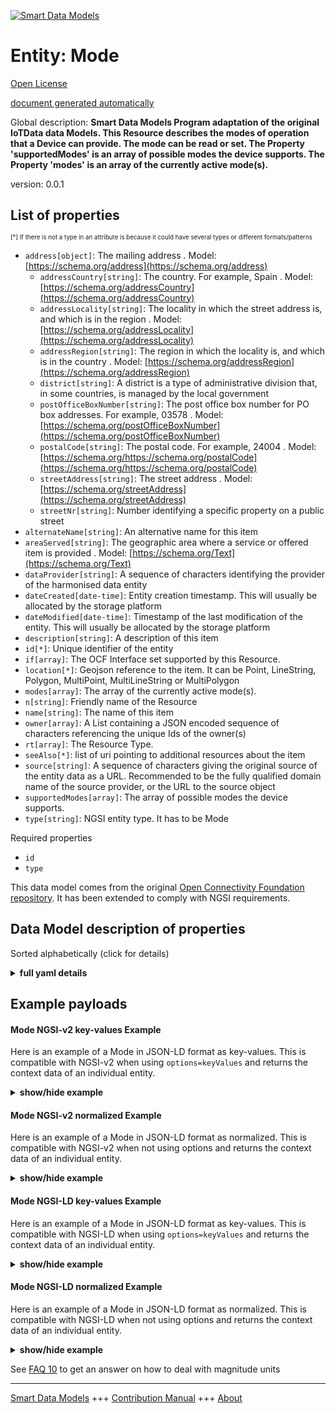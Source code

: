<!-- 10-Header -->  
[![Smart Data Models](https://smartdatamodels.org/wp-content/uploads/2022/01/SmartDataModels_logo.png "Logo")](https://smartdatamodels.org)  
Entity: Mode  
============<!-- /10-Header -->  
<!-- 15-License -->  
[Open License](https://github.com/smart-data-models//dataModel.OCF/blob/master/Mode/LICENSE.md)  
[document generated automatically](https://docs.google.com/presentation/d/e/2PACX-1vTs-Ng5dIAwkg91oTTUdt8ua7woBXhPnwavZ0FxgR8BsAI_Ek3C5q97Nd94HS8KhP-r_quD4H0fgyt3/pub?start=false&loop=false&delayms=3000#slide=id.gb715ace035_0_60)  
<!-- /15-License -->  
<!-- 20-Description -->  
Global description: **Smart Data Models Program adaptation of the original IoTData data Models. This Resource describes the modes of operation that a Device can provide. The mode can be read or set. The Property 'supportedModes' is an array of possible modes the device supports. The Property 'modes' is an array of the currently active mode(s).**  
version: 0.0.1  
<!-- /20-Description -->  
<!-- 30-PropertiesList -->  

## List of properties  

<sup><sub>[*] If there is not a type in an attribute is because it could have several types or different formats/patterns</sub></sup>  
- `address[object]`: The mailing address  . Model: [https://schema.org/address](https://schema.org/address)	- `addressCountry[string]`: The country. For example, Spain  . Model: [https://schema.org/addressCountry](https://schema.org/addressCountry)  
	- `addressLocality[string]`: The locality in which the street address is, and which is in the region  . Model: [https://schema.org/addressLocality](https://schema.org/addressLocality)  
	- `addressRegion[string]`: The region in which the locality is, and which is in the country  . Model: [https://schema.org/addressRegion](https://schema.org/addressRegion)  
	- `district[string]`: A district is a type of administrative division that, in some countries, is managed by the local government    
	- `postOfficeBoxNumber[string]`: The post office box number for PO box addresses. For example, 03578  . Model: [https://schema.org/postOfficeBoxNumber](https://schema.org/postOfficeBoxNumber)  
	- `postalCode[string]`: The postal code. For example, 24004  . Model: [https://schema.org/https://schema.org/postalCode](https://schema.org/https://schema.org/postalCode)  
	- `streetAddress[string]`: The street address  . Model: [https://schema.org/streetAddress](https://schema.org/streetAddress)  
	- `streetNr[string]`: Number identifying a specific property on a public street    
- `alternateName[string]`: An alternative name for this item  - `areaServed[string]`: The geographic area where a service or offered item is provided  . Model: [https://schema.org/Text](https://schema.org/Text)- `dataProvider[string]`: A sequence of characters identifying the provider of the harmonised data entity  - `dateCreated[date-time]`: Entity creation timestamp. This will usually be allocated by the storage platform  - `dateModified[date-time]`: Timestamp of the last modification of the entity. This will usually be allocated by the storage platform  - `description[string]`: A description of this item  - `id[*]`: Unique identifier of the entity  - `if[array]`: The OCF Interface set supported by this Resource.  - `location[*]`: Geojson reference to the item. It can be Point, LineString, Polygon, MultiPoint, MultiLineString or MultiPolygon  - `modes[array]`: The array of the currently active mode(s).  - `n[string]`: Friendly name of the Resource  - `name[string]`: The name of this item  - `owner[array]`: A List containing a JSON encoded sequence of characters referencing the unique Ids of the owner(s)  - `rt[array]`: The Resource Type.  - `seeAlso[*]`: list of uri pointing to additional resources about the item  - `source[string]`: A sequence of characters giving the original source of the entity data as a URL. Recommended to be the fully qualified domain name of the source provider, or the URL to the source object  - `supportedModes[array]`: The array of possible modes the device supports.  - `type[string]`: NGSI entity type. It has to be Mode  <!-- /30-PropertiesList -->  
<!-- 35-RequiredProperties -->  
Required properties  
- `id`  - `type`  <!-- /35-RequiredProperties -->  
<!-- 40-RequiredProperties -->  
This data model comes from the original [Open Connectivity Foundation repository](https://github.com/openconnectivityfoundation/IoTDataModels). It has been extended to comply with NGSI requirements.  
<!-- /40-RequiredProperties -->  
<!-- 50-DataModelHeader -->  
## Data Model description of properties  
Sorted alphabetically (click for details)  
<!-- /50-DataModelHeader -->  
<!-- 60-ModelYaml -->  
<details><summary><strong>full yaml details</strong></summary>    
```yaml  
Mode:    
  description: Smart Data Models Program adaptation of the original IoTData data Models. This Resource describes the modes of operation that a Device can provide. The mode can be read or set. The Property 'supportedModes' is an array of possible modes the device supports. The Property 'modes' is an array of the currently active mode(s).    
  properties:    
    address:    
      description: The mailing address    
      properties:    
        addressCountry:    
          description: 'The country. For example, Spain'    
          type: string    
          x-ngsi:    
            model: https://schema.org/addressCountry    
            type: Property    
        addressLocality:    
          description: 'The locality in which the street address is, and which is in the region'    
          type: string    
          x-ngsi:    
            model: https://schema.org/addressLocality    
            type: Property    
        addressRegion:    
          description: 'The region in which the locality is, and which is in the country'    
          type: string    
          x-ngsi:    
            model: https://schema.org/addressRegion    
            type: Property    
        district:    
          description: 'A district is a type of administrative division that, in some countries, is managed by the local government'    
          type: string    
          x-ngsi:    
            type: Property    
        postOfficeBoxNumber:    
          description: 'The post office box number for PO box addresses. For example, 03578'    
          type: string    
          x-ngsi:    
            model: https://schema.org/postOfficeBoxNumber    
            type: Property    
        postalCode:    
          description: 'The postal code. For example, 24004'    
          type: string    
          x-ngsi:    
            model: https://schema.org/https://schema.org/postalCode    
            type: Property    
        streetAddress:    
          description: The street address    
          type: string    
          x-ngsi:    
            model: https://schema.org/streetAddress    
            type: Property    
        streetNr:    
          description: Number identifying a specific property on a public street    
          type: string    
          x-ngsi:    
            type: Property    
      type: object    
      x-ngsi:    
        model: https://schema.org/address    
        type: Property    
    alternateName:    
      description: An alternative name for this item    
      type: string    
      x-ngsi:    
        type: Property    
    areaServed:    
      description: The geographic area where a service or offered item is provided    
      type: string    
      x-ngsi:    
        model: https://schema.org/Text    
        type: Property    
    dataProvider:    
      description: A sequence of characters identifying the provider of the harmonised data entity    
      type: string    
      x-ngsi:    
        type: Property    
    dateCreated:    
      description: Entity creation timestamp. This will usually be allocated by the storage platform    
      format: date-time    
      type: string    
      x-ngsi:    
        type: Property    
    dateModified:    
      description: Timestamp of the last modification of the entity. This will usually be allocated by the storage platform    
      format: date-time    
      type: string    
      x-ngsi:    
        type: Property    
    description:    
      description: A description of this item    
      type: string    
      x-ngsi:    
        type: Property    
    id:    
      anyOf:    
        - description: Identifier format of any NGSI entity    
          maxLength: 256    
          minLength: 1    
          pattern: ^[\w\-\.\{\}\$\+\*\[\]`|~^@!,:\\]+$    
          type: string    
          x-ngsi:    
            type: Property    
        - description: Identifier format of any NGSI entity    
          format: uri    
          type: string    
          x-ngsi:    
            type: Property    
      description: Unique identifier of the entity    
      x-ngsi:    
        type: Property    
    if:    
      description: The OCF Interface set supported by this Resource.    
      items:    
        enum:    
          - oic.if.a    
          - oic.if.baseline    
        type: string    
      minItems: 2    
      readOnly: true    
      type: array    
      uniqueItems: true    
      x-ngsi:    
        type: Property    
    location:    
      description: 'Geojson reference to the item. It can be Point, LineString, Polygon, MultiPoint, MultiLineString or MultiPolygon'    
      oneOf:    
        - description: Geojson reference to the item. Point    
          properties:    
            bbox:    
              items:    
                type: number    
              minItems: 4    
              type: array    
            coordinates:    
              items:    
                type: number    
              minItems: 2    
              type: array    
            type:    
              enum:    
                - Point    
              type: string    
          required:    
            - type    
            - coordinates    
          title: GeoJSON Point    
          type: object    
          x-ngsi:    
            type: GeoProperty    
        - description: Geojson reference to the item. LineString    
          properties:    
            bbox:    
              items:    
                type: number    
              minItems: 4    
              type: array    
            coordinates:    
              items:    
                items:    
                  type: number    
                minItems: 2    
                type: array    
              minItems: 2    
              type: array    
            type:    
              enum:    
                - LineString    
              type: string    
          required:    
            - type    
            - coordinates    
          title: GeoJSON LineString    
          type: object    
          x-ngsi:    
            type: GeoProperty    
        - description: Geojson reference to the item. Polygon    
          properties:    
            bbox:    
              items:    
                type: number    
              minItems: 4    
              type: array    
            coordinates:    
              items:    
                items:    
                  items:    
                    type: number    
                  minItems: 2    
                  type: array    
                minItems: 4    
                type: array    
              type: array    
            type:    
              enum:    
                - Polygon    
              type: string    
          required:    
            - type    
            - coordinates    
          title: GeoJSON Polygon    
          type: object    
          x-ngsi:    
            type: GeoProperty    
        - description: Geojson reference to the item. MultiPoint    
          properties:    
            bbox:    
              items:    
                type: number    
              minItems: 4    
              type: array    
            coordinates:    
              items:    
                items:    
                  type: number    
                minItems: 2    
                type: array    
              type: array    
            type:    
              enum:    
                - MultiPoint    
              type: string    
          required:    
            - type    
            - coordinates    
          title: GeoJSON MultiPoint    
          type: object    
          x-ngsi:    
            type: GeoProperty    
        - description: Geojson reference to the item. MultiLineString    
          properties:    
            bbox:    
              items:    
                type: number    
              minItems: 4    
              type: array    
            coordinates:    
              items:    
                items:    
                  items:    
                    type: number    
                  minItems: 2    
                  type: array    
                minItems: 2    
                type: array    
              type: array    
            type:    
              enum:    
                - MultiLineString    
              type: string    
          required:    
            - type    
            - coordinates    
          title: GeoJSON MultiLineString    
          type: object    
          x-ngsi:    
            type: GeoProperty    
        - description: Geojson reference to the item. MultiLineString    
          properties:    
            bbox:    
              items:    
                type: number    
              minItems: 4    
              type: array    
            coordinates:    
              items:    
                items:    
                  items:    
                    items:    
                      type: number    
                    minItems: 2    
                    type: array    
                  minItems: 4    
                  type: array    
                type: array    
              type: array    
            type:    
              enum:    
                - MultiPolygon    
              type: string    
          required:    
            - type    
            - coordinates    
          title: GeoJSON MultiPolygon    
          type: object    
          x-ngsi:    
            type: GeoProperty    
      x-ngsi:    
        type: GeoProperty    
    modes:    
      description: The array of the currently active mode(s).    
      items:    
        type: string    
      type: array    
      x-ngsi:    
        type: Property    
    n:    
      description: Friendly name of the Resource    
      maxLength: 64    
      readOnly: true    
      type: string    
      x-ngsi:    
        type: Property    
    name:    
      description: The name of this item    
      type: string    
      x-ngsi:    
        type: Property    
    owner:    
      description: A List containing a JSON encoded sequence of characters referencing the unique Ids of the owner(s)    
      items:    
        anyOf:    
          - description: Identifier format of any NGSI entity    
            maxLength: 256    
            minLength: 1    
            pattern: ^[\w\-\.\{\}\$\+\*\[\]`|~^@!,:\\]+$    
            type: string    
            x-ngsi:    
              type: Property    
          - description: Identifier format of any NGSI entity    
            format: uri    
            type: string    
            x-ngsi:    
              type: Property    
        description: Unique identifier of the entity    
        x-ngsi:    
          type: Property    
      type: array    
      x-ngsi:    
        type: Property    
    rt:    
      description: The Resource Type.    
      items:    
        enum:    
          - oic.r.mode    
        maxLength: 64    
        type: string    
      minItems: 1    
      readOnly: true    
      type: array    
      uniqueItems: true    
      x-ngsi:    
        type: Property    
    seeAlso:    
      description: list of uri pointing to additional resources about the item    
      oneOf:    
        - items:    
            format: uri    
            type: string    
          minItems: 1    
          type: array    
        - format: uri    
          type: string    
      x-ngsi:    
        type: Property    
    source:    
      description: 'A sequence of characters giving the original source of the entity data as a URL. Recommended to be the fully qualified domain name of the source provider, or the URL to the source object'    
      type: string    
      x-ngsi:    
        type: Property    
    supportedModes:    
      description: The array of possible modes the device supports.    
      items:    
        type: string    
      readOnly: true    
      type: array    
      x-ngsi:    
        type: Property    
    type:    
      description: NGSI entity type. It has to be Mode    
      enum:    
        - Mode    
      type: string    
      x-ngsi:    
        type: Property    
  required:    
    - id    
    - type    
  type: object    
  x-derived-from: https://github.com/OpenInterConnect/IoTDataModels/blob/master/ModeResURI.swagger.json    
  x-disclaimer: 'Redistribution and use in source and binary forms, with or without modification, are permitted  provided that the license conditions are met. Copyleft (c) 2022 Contributors to Smart Data Models Program'    
  x-license-url: https://github.com/smart-data-models/dataModel.OCF/blob/master/Mode/LICENSE.md    
  x-model-schema: https://smart-data-models.github.io/dataModel.IoTDataModels/Mode/schema.json    
  x-model-tags: OCF    
  x-version: 0.0.1    
```  
</details>    
<!-- /60-ModelYaml -->  
<!-- 70-MiddleNotes -->  
<!-- /70-MiddleNotes -->  
<!-- 80-Examples -->  
## Example payloads    
#### Mode NGSI-v2 key-values Example    
Here is an example of a Mode in JSON-LD format as key-values. This is compatible with NGSI-v2 when  using `options=keyValues` and returns the context data of an individual entity.  
<details><summary><strong>show/hide example</strong></summary>    
```json  
{  
    "id": "urn:ngsi-ld:Mode:id:FVHJ:32077177",  
    "dateCreated": "1988-07-25T10:28:15Z",  
    "dateModified": "1996-11-19T09:06:48Z",  
    "source": "Agreement federal business site alone go. Into exactly act note cause.",  
    "name": "Music explain one billion west picture. Home design play thought. Travel ok kitchen shake become.",  
    "alternateName": "Majority keep challenge woman particularly early which.",  
    "description": "Arm born drug fall charge civil of",  
    "dataProvider": "Down and office. Age word live within thank.",  
    "owner": [  
        "urn:ngsi-ld:Mode:items:RPXN:10063362",  
        "urn:ngsi-ld:Mode:items:GGQJ:10808013"  
    ],  
    "seeAlso": [  
        "urn:ngsi-ld:Mode:items:PYNJ:22077308"  
    ],  
    "location": {  
        "type": "Point",  
        "coordinates": [  
            -63.5106485,  
            -90.677538  
        ]  
    },  
    "address": {  
        "streetAddress": "Despite product author another s",  
        "addressLocality": "Art war term know but. Region drop on high amount myself. Report economy president easy want.",  
        "addressRegion": "Born including scientist window stock deep. Type",  
        "addressCountry": "Suggest fund manager far. Accept that leader natural perform their partner media. His way the thought force.",  
        "postalCode": "Laugh increase little.",  
        "postOfficeBoxNumber": "President reason se",  
        "streetNr": "Type decide difference meeting language place. Agent televisio",  
        "district": "Discuss effort employee the envi"  
    },  
    "areaServed": "It u",  
    "rt": [  
        "oic.r.mode"  
    ],  
    "modes": [  
        "Mouth personal notice. Do lette",  
        "Lawyer situation single huge. Up simply fine itself themsel"  
    ],  
    "supportedModes": [  
        "Decision already serious nature anyone peace ago. Baby but onto region.",  
        "Focus hotel smile record. Risk around dream second dream quality onto."  
    ],  
    "n": "Fire customer surface. Like",  
    "if": [  
        "oic.if.baseline",  
        "oic.if.a"  
    ],  
    "type": "Mode"  
}  
```  
</details>  
#### Mode NGSI-v2 normalized Example    
Here is an example of a Mode in JSON-LD format as normalized. This is compatible with NGSI-v2 when not using options and returns the context data of an individual entity.  
<details><summary><strong>show/hide example</strong></summary>    
```json  
{  
    "id": "urn:ngsi-ld:Mode:id:FVHJ:32077177",  
    "dateCreated": {  
        "type": "DateTime",  
        "value": "1988-07-25T10:28:15Z"  
    },  
    "dateModified": {  
        "type": "DateTime",  
        "value": "1996-11-19T09:06:48Z"  
    },  
    "source": {  
        "type": "Text",  
        "value": "Agreement federal business site alone go. Into exactly act note cause."  
    },  
    "name": {  
        "type": "Text",  
        "value": "Music explain one billion west picture. Home design play thought. Travel ok kitchen shake become."  
    },  
    "alternateName": {  
        "type": "Text",  
        "value": "Majority keep challenge woman particularly early which."  
    },  
    "description": {  
        "type": "Text",  
        "value": "Arm born drug fall charge civil of"  
    },  
    "dataProvider": {  
        "type": "Text",  
        "value": "Down and office. Age word live within thank."  
    },  
    "owner": {  
        "type": "StructuredValue",  
        "value": [  
            "urn:ngsi-ld:Mode:items:RPXN:10063362",  
            "urn:ngsi-ld:Mode:items:GGQJ:10808013"  
        ]  
    },  
    "seeAlso": {  
        "type": "StructuredValue",  
        "value": [  
            "urn:ngsi-ld:Mode:items:PYNJ:22077308"  
        ]  
    },  
    "location": {  
        "type": "geo:json",  
        "value": {  
            "type": "Point",  
            "coordinates": [  
                -63.5106485,  
                -90.677538  
            ]  
        }  
    },  
    "address": {  
        "type": "StructuredValue",  
        "value": {  
            "streetAddress": "Despite product author another s",  
            "addressLocality": "Art war term know but. Region drop on high amount myself. Report economy president easy want.",  
            "addressRegion": "Born including scientist window stock deep. Type",  
            "addressCountry": "Suggest fund manager far. Accept that leader natural perform their partner media. His way the thought force.",  
            "postalCode": "Laugh increase little.",  
            "postOfficeBoxNumber": "President reason se",  
            "streetNr": "Type decide difference meeting language place. Agent televisio",  
            "district": "Discuss effort employee the envi"  
        }  
    },  
    "areaServed": {  
        "type": "Text",  
        "value": "It u"  
    },  
    "rt": {  
        "type": "StructuredValue",  
        "value": [  
            "oic.r.mode"  
        ]  
    },  
    "modes": {  
        "type": "StructuredValue",  
        "value": [  
            "Mouth personal notice. Do lette",  
            "Lawyer situation single huge. Up simply fine itself themsel"  
        ]  
    },  
    "supportedModes": {  
        "type": "StructuredValue",  
        "value": [  
            "Decision already serious nature anyone peace ago. Baby but onto region.",  
            "Focus hotel smile record. Risk around dream second dream quality onto."  
        ]  
    },  
    "n": {  
        "type": "Text",  
        "value": "Fire customer surface. Like"  
    },  
    "if": {  
        "type": "StructuredValue",  
        "value": [  
            "oic.if.baseline",  
            "oic.if.a"  
        ]  
    },  
    "type": "Mode"  
}  
```  
</details>  
#### Mode NGSI-LD key-values Example    
Here is an example of a Mode in JSON-LD format as key-values. This is compatible with NGSI-LD when  using `options=keyValues` and returns the context data of an individual entity.  
<details><summary><strong>show/hide example</strong></summary>    
```json  
{  
    "id": "urn:ngsi-ld:Mode:id:FVHJ:32077177",  
    "dateCreated": "1988-07-25T10:28:15Z",  
    "dateModified": "1996-11-19T09:06:48Z",  
    "source": "Agreement federal business site alone go. Into exactly act note cause.",  
    "name": "Music explain one billion west picture. Home design play thought. Travel ok kitchen shake become.",  
    "alternateName": "Majority keep challenge woman particularly early which.",  
    "description": "Arm born drug fall charge civil of",  
    "dataProvider": "Down and office. Age word live within thank.",  
    "owner": [  
        "urn:ngsi-ld:Mode:items:RPXN:10063362",  
        "urn:ngsi-ld:Mode:items:GGQJ:10808013"  
    ],  
    "seeAlso": [  
        "urn:ngsi-ld:Mode:items:PYNJ:22077308"  
    ],  
    "location": {  
        "type": "Point",  
        "coordinates": [  
            -63.5106485,  
            -90.677538  
        ]  
    },  
    "address": {  
        "streetAddress": "Despite product author another s",  
        "addressLocality": "Art war term know but. Region drop on high amount myself. Report economy president easy want.",  
        "addressRegion": "Born including scientist window stock deep. Type",  
        "addressCountry": "Suggest fund manager far. Accept that leader natural perform their partner media. His way the thought force.",  
        "postalCode": "Laugh increase little.",  
        "postOfficeBoxNumber": "President reason se",  
        "streetNr": "Type decide difference meeting language place. Agent televisio",  
        "district": "Discuss effort employee the envi"  
    },  
    "areaServed": "It u",  
    "rt": [  
        "oic.r.mode"  
    ],  
    "modes": [  
        "Mouth personal notice. Do lette",  
        "Lawyer situation single huge. Up simply fine itself themsel"  
    ],  
    "supportedModes": [  
        "Decision already serious nature anyone peace ago. Baby but onto region.",  
        "Focus hotel smile record. Risk around dream second dream quality onto."  
    ],  
    "n": "Fire customer surface. Like",  
    "if": [  
        "oic.if.baseline",  
        "oic.if.a"  
    ],  
    "type": "Mode",  
    "@context": [  
        "https://smartdatamodels.org/context.jsonld"  
    ]  
}  
```  
</details>  
#### Mode NGSI-LD normalized Example    
Here is an example of a Mode in JSON-LD format as normalized. This is compatible with NGSI-LD when not using options and returns the context data of an individual entity.  
<details><summary><strong>show/hide example</strong></summary>    
```json  
{  
    "id": "urn:ngsi-ld:Mode:id:FVHJ:32077177",  
    "dateCreated": {  
        "type": "Property",  
        "value": {  
            "@type": "DateTime",  
            "@value": "1988-07-25T10:28:15Z"  
        }  
    },  
    "dateModified": {  
        "type": "Property",  
        "value": {  
            "@type": "DateTime",  
            "@value": "1996-11-19T09:06:48Z"  
        }  
    },  
    "source": {  
        "type": "Property",  
        "value": "Agreement federal business site alone go. Into exactly act note cause."  
    },  
    "name": {  
        "type": "Property",  
        "value": "Music explain one billion west picture. Home design play thought. Travel ok kitchen shake become."  
    },  
    "alternateName": {  
        "type": "Property",  
        "value": "Majority keep challenge woman particularly early which."  
    },  
    "description": {  
        "type": "Property",  
        "value": "Arm born drug fall charge civil of"  
    },  
    "dataProvider": {  
        "type": "Property",  
        "value": "Down and office. Age word live within thank."  
    },  
    "owner": {  
        "type": "Property",  
        "value": [  
            "urn:ngsi-ld:Mode:items:RPXN:10063362",  
            "urn:ngsi-ld:Mode:items:GGQJ:10808013"  
        ]  
    },  
    "seeAlso": {  
        "type": "Property",  
        "value": [  
            "urn:ngsi-ld:Mode:items:PYNJ:22077308"  
        ]  
    },  
    "location": {  
        "type": "GeoProperty",  
        "value": {  
            "type": "Point",  
            "coordinates": [  
                -63.5106485,  
                -90.677538  
            ]  
        }  
    },  
    "address": {  
        "type": "Property",  
        "value": {  
            "streetAddress": "Despite product author another s",  
            "addressLocality": "Art war term know but. Region drop on high amount myself. Report economy president easy want.",  
            "addressRegion": "Born including scientist window stock deep. Type",  
            "addressCountry": "Suggest fund manager far. Accept that leader natural perform their partner media. His way the thought force.",  
            "postalCode": "Laugh increase little.",  
            "postOfficeBoxNumber": "President reason se",  
            "streetNr": "Type decide difference meeting language place. Agent televisio",  
            "district": "Discuss effort employee the envi"  
        }  
    },  
    "areaServed": {  
        "type": "Property",  
        "value": "It u"  
    },  
    "rt": {  
        "type": "Property",  
        "value": [  
            "oic.r.mode"  
        ]  
    },  
    "modes": {  
        "type": "Property",  
        "value": [  
            "Mouth personal notice. Do lette",  
            "Lawyer situation single huge. Up simply fine itself themsel"  
        ]  
    },  
    "supportedModes": {  
        "type": "Property",  
        "value": [  
            "Decision already serious nature anyone peace ago. Baby but onto region.",  
            "Focus hotel smile record. Risk around dream second dream quality onto."  
        ]  
    },  
    "n": {  
        "type": "Property",  
        "value": "Fire customer surface. Like"  
    },  
    "if": {  
        "type": "Property",  
        "value": [  
            "oic.if.baseline",  
            "oic.if.a"  
        ]  
    },  
    "type": "Mode",  
    "@context": [  
        "https://smartdatamodels.org/context.jsonld"  
    ]  
}  
```  
</details><!-- /80-Examples -->  
<!-- 90-FooterNotes -->  
<!-- /90-FooterNotes -->  
<!-- 95-Units -->  
See [FAQ 10](https://smartdatamodels.org/index.php/faqs/) to get an answer on how to deal with magnitude units  
<!-- /95-Units -->  
<!-- 97-LastFooter -->  
---  
[Smart Data Models](https://smartdatamodels.org) +++ [Contribution Manual](https://bit.ly/contribution_manual) +++ [About](https://bit.ly/Introduction_SDM)<!-- /97-LastFooter -->  
